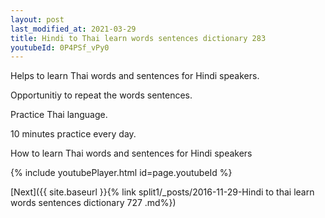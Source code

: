 ```yaml
---
layout: post
last_modified_at: 2021-03-29
title: Hindi to Thai learn words sentences dictionary 283 
youtubeId: 0P4PSf_vPy0
---
```

 
 
Helps to learn Thai words and sentences for Hindi speakers.

Opportunitiy to repeat the words sentences. 

Practice Thai language. 
 
10 minutes practice every day. 
 
How to learn Thai words and sentences for Hindi speakers 
 
{% include youtubePlayer.html id=page.youtubeId %}
 
 
[Next]({{ site.baseurl }}{% link  split1/_posts/2016-11-29-Hindi to thai learn words sentences dictionary 727 .md%})
 
